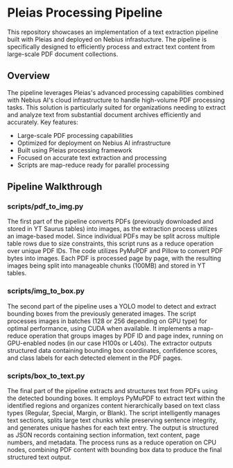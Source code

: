 # Pleias Processing Pipeline
This repository showcases an implementation of a text extraction pipeline built with Pleias and deployed on Nebius infrastucture. The pipeline is specifically designed to efficiently process and extract text content from large-scale PDF document collections.
## Overview
The pipeline leverages Pleias's advanced processing capabilities combined with Nebius AI's cloud infrastructure to handle high-volume PDF processing tasks. This solution is particularly suited for organizations needing to extract and analyze text from substantial document archives efficiently and accurately.
Key features:
- Large-scale PDF processing capabilities
- Optimized for deployment on Nebius AI infrastructure
- Built using Pleias processing framework
- Focused on accurate text extraction and processing
- Scripts are map-reduce ready for parallel processing
## Pipeline Walkthrough
### scripts/pdf_to_img.py
The first part of the pipeline converts PDFs (previously downloaded and stored in YT Saurus tables) into images, as the extraction process utilizes an image-based model. Since individual PDFs may be split across multiple table rows due to size constraints, this script runs as a reduce operation over unique PDF IDs.
The code utilizes PyMuPDF and Pillow to convert PDF bytes into images. Each PDF is processed page by page, with the resulting images being split into manageable chunks (100MB) and stored in YT tables. 

### scripts/img_to_box.py
The second part of the pipeline uses a YOLO model to detect and extract bounding boxes from the previously generated images. The script processes images in batches (128 or 256 depending on GPU type) for optimal performance, using CUDA when available. It implements a map-reduce operation that groups images by PDF ID and page index, running on GPU-enabled nodes (in our case H100s or L40s). The extractor outputs structured data containing bounding box coordinates, confidence scores, and class labels for each detected element in the PDF pages.

### scripts/box_to_text.py
The final part of the pipeline extracts and structures text from PDFs using the detected bounding boxes. It employs PyMuPDF to extract text within the identified regions and organizes content hierarchically based on text class types (Regular, Special, Margin, or Blank). The script intelligently manages text sections, splits large text chunks while preserving sentence integrity, and generates unique hashes for each text entry. The output is structured as JSON records containing section information, text content, page numbers, and metadata. The process runs as a reduce operation on CPU nodes, combining PDF content with bounding box data to produce the final structured text output.